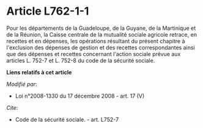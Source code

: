 # Article L762-1-1

Pour les départements de la Guadeloupe, de la Guyane, de la Martinique et de la Réunion, la Caisse centrale de la mutualité
sociale agricole retrace, en recettes et en dépenses, les opérations résultant du présent chapitre à l'exclusion des dépenses
de gestion et des recettes correspondantes ainsi que des dépenses et recettes concernant l'action sociale prévue aux articles
L. 752-7 et L. 752-8 du code de la sécurité sociale.

**Liens relatifs à cet article**

_Modifié par_:

  - Loi n°2008-1330 du 17 décembre 2008 - art. 17 (V)

_Cite_:

  - Code de la sécurité sociale. - art. L752-7
